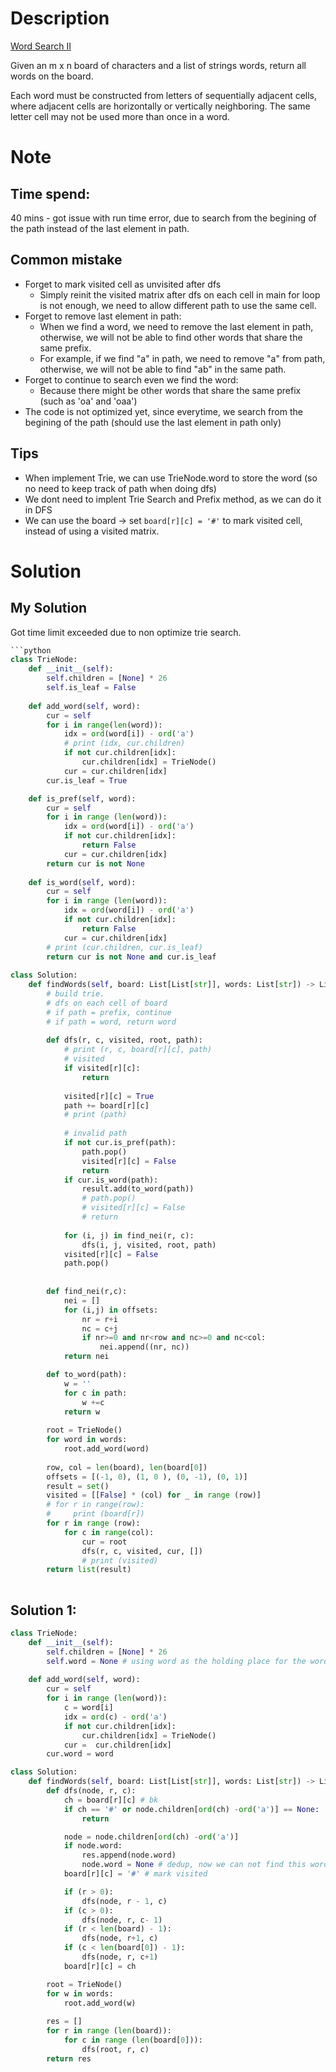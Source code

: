 # Description
[Word Search II](https://leetcode.com/problems/word-search-ii/editorial/)

Given an m x n board of characters and a list of strings words, return all words on the board.

Each word must be constructed from letters of sequentially adjacent cells, where adjacent cells are horizontally or vertically neighboring. The same letter cell may not be used more than once in a word. 

# Note
## Time spend: 
40 mins - got issue with run time error, due to search from the begining of the path instead of the last element in path.

## Common mistake
- Forget to mark visited cell as unvisited after dfs
    - Simply reinit the visited matrix after dfs on each cell in main for loop is not enough, we need to allow different path to use the same cell.
- Forget to remove last element in path: 
    - When we find a word, we need to remove the last element in path, otherwise, we will not be able to find other words that share the same prefix. 
    - For example, if we find "a" in path, we need to remove "a" from path, otherwise, we will not be able to find "ab" in the same path.
- Forget to continue to search even we find the word: 
    - Because there might be other words that share the same prefix (such as 'oa' and 'oaa')
- The code is not optimized yet, since everytime, we search from the begining of the path (should use the last element in path only)

## Tips 
- When implement Trie, we can use TrieNode.word to store the word (so no need to keep track of path when doing dfs)
- We dont need to implent Trie Search and Prefix method, as we can do it in DFS 
- We can use the board -> set `board[r][c] = '#'` to mark visited cell, instead of using a visited matrix.
# Solution
## My Solution 
Got time limit exceeded due to non optimize trie search. 
```python
```python
class TrieNode: 
    def __init__(self):
        self.children = [None] * 26
        self.is_leaf = False
    
    def add_word(self, word):
        cur = self
        for i in range(len(word)):
            idx = ord(word[i]) - ord('a')
            # print (idx, cur.children)
            if not cur.children[idx]:
                cur.children[idx] = TrieNode()
            cur = cur.children[idx]
        cur.is_leaf = True

    def is_pref(self, word):
        cur = self
        for i in range (len(word)):
            idx = ord(word[i]) - ord('a')
            if not cur.children[idx]:
                return False
            cur = cur.children[idx]
        return cur is not None 
    
    def is_word(self, word):
        cur = self
        for i in range (len(word)):
            idx = ord(word[i]) - ord('a')
            if not cur.children[idx]:
                return False
            cur = cur.children[idx]
        # print (cur.children, cur.is_leaf)
        return cur is not None and cur.is_leaf
            
class Solution:
    def findWords(self, board: List[List[str]], words: List[str]) -> List[str]:
        # build trie. 
        # dfs on each cell of board 
        # if path = prefix, continue
        # if path = word, return word
        
        def dfs(r, c, visited, root, path):
            # print (r, c, board[r][c], path)
            # visited
            if visited[r][c]:
                return
            
            visited[r][c] = True
            path += board[r][c]
            # print (path)
            
            # invalid path
            if not cur.is_pref(path): 
                path.pop()
                visited[r][c] = False
                return 
            if cur.is_word(path):
                result.add(to_word(path))
                # path.pop()
                # visited[r][c] = False
                # return
            
            for (i, j) in find_nei(r, c):
                dfs(i, j, visited, root, path)
            visited[r][c] = False
            path.pop()
            
                   
        def find_nei(r,c): 
            nei = []
            for (i,j) in offsets: 
                nr = r+i
                nc = c+j
                if nr>=0 and nr<row and nc>=0 and nc<col: 
                    nei.append((nr, nc))
            return nei

        def to_word(path):
            w = ''
            for c in path:
                w +=c
            return w
        
        root = TrieNode()
        for word in words: 
            root.add_word(word)
        
        row, col = len(board), len(board[0])
        offsets = [(-1, 0), (1, 0 ), (0, -1), (0, 1)]
        result = set()
        visited = [[False] * (col) for _ in range (row)]
        # for r in range(row):
        #     print (board[r])
        for r in range (row):
            for c in range(col):
                cur = root
                dfs(r, c, visited, cur, [])
                # print (visited)
        return list(result)
    
```
## Solution 1: 
```python
class TrieNode:
    def __init__(self):
        self.children = [None] * 26
        self.word = None # using word as the holding place for the word.
    
    def add_word(self, word):
        cur = self
        for i in range (len(word)):
            c = word[i]
            idx = ord(c) - ord('a')
            if not cur.children[idx]:
                cur.children[idx] = TrieNode()
            cur =  cur.children[idx]
        cur.word = word

class Solution:
    def findWords(self, board: List[List[str]], words: List[str]) -> List[str]:
        def dfs(node, r, c):
            ch = board[r][c] # bk
            if ch == '#' or node.children[ord(ch) -ord('a')] == None: 
                return 

            node = node.children[ord(ch) -ord('a')]
            if node.word: 
                res.append(node.word)
                node.word = None # dedup, now we can not find this word again.
            board[r][c] = '#' # mark visited

            if (r > 0):
                dfs(node, r - 1, c)
            if (c > 0):
                dfs(node, r, c- 1)
            if (r < len(board) - 1):
                dfs(node, r+1, c)
            if (c < len(board[0]) - 1):
                dfs(node, r, c+1)
            board[r][c] = ch

        root = TrieNode()
        for w in words: 
            root.add_word(w)
        
        res = []
        for r in range (len(board)):
            for c in range (len(board[0])):
                dfs(root, r, c)
        return res
```